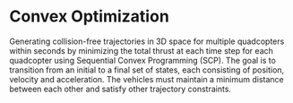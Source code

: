 # Convex Optimization

Generating collision-free trajectories in 3D space for multiple quadcopters within seconds by minimizing the total thrust at each time step for each quadcopter using Sequential Convex Programming (SCP). The goal is to transition from an initial to a final set of states, each consisting of position, velocity and acceleration. The vehicles must maintain a minimum distance between each other and satisfy other trajectory constraints.

